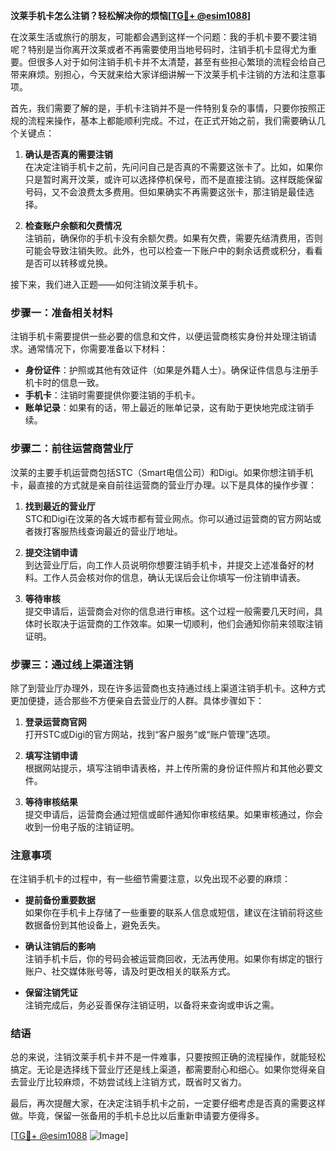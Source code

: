 **汶莱手机卡怎么注销？轻松解决你的烦恼[[TG💪+ @esim1088](https://t.me/s/esim1088)]**

在汶莱生活或旅行的朋友，可能都会遇到这样一个问题：我的手机卡要不要注销呢？特别是当你离开汶莱或者不再需要使用当地号码时，注销手机卡显得尤为重要。但很多人对于如何注销手机卡并不太清楚，甚至有些担心繁琐的流程会给自己带来麻烦。别担心，今天就来给大家详细讲解一下汶莱手机卡注销的方法和注意事项。

首先，我们需要了解的是，手机卡注销并不是一件特别复杂的事情，只要你按照正规的流程来操作，基本上都能顺利完成。不过，在正式开始之前，我们需要确认几个关键点：

1. **确认是否真的需要注销**  
   在决定注销手机卡之前，先问问自己是否真的不需要这张卡了。比如，如果你只是暂时离开汶莱，或许可以选择停机保号，而不是直接注销。这样既能保留号码，又不会浪费太多费用。但如果确实不再需要这张卡，那注销是最佳选择。

2. **检查账户余额和欠费情况**  
   注销前，确保你的手机卡没有余额欠费。如果有欠费，需要先结清费用，否则可能会导致注销失败。此外，也可以检查一下账户中的剩余话费或积分，看看是否可以转移或兑换。

接下来，我们进入正题——如何注销汶莱手机卡。

### 步骤一：准备相关材料

注销手机卡需要提供一些必要的信息和文件，以便运营商核实身份并处理注销请求。通常情况下，你需要准备以下材料：

- **身份证件**：护照或其他有效证件（如果是外籍人士）。确保证件信息与注册手机卡时的信息一致。
- **手机卡**：注销时需要提供你要注销的手机卡。
- **账单记录**：如果有的话，带上最近的账单记录，这有助于更快地完成注销手续。

### 步骤二：前往运营商营业厅

汶莱的主要手机运营商包括STC（Smart电信公司）和Digi。如果你想注销手机卡，最直接的方式就是亲自前往运营商的营业厅办理。以下是具体的操作步骤：

1. **找到最近的营业厅**  
   STC和Digi在汶莱的各大城市都有营业网点。你可以通过运营商的官方网站或者拨打客服热线查询最近的营业厅地址。

2. **提交注销申请**  
   到达营业厅后，向工作人员说明你想要注销手机卡，并提交上述准备好的材料。工作人员会核对你的信息，确认无误后会让你填写一份注销申请表。

3. **等待审核**  
   提交申请后，运营商会对你的信息进行审核。这个过程一般需要几天时间，具体时长取决于运营商的工作效率。如果一切顺利，他们会通知你前来领取注销证明。

### 步骤三：通过线上渠道注销

除了到营业厅办理外，现在许多运营商也支持通过线上渠道注销手机卡。这种方式更加便捷，适合那些不方便亲自去营业厅的人群。具体步骤如下：

1. **登录运营商官网**  
   打开STC或Digi的官方网站，找到“客户服务”或“账户管理”选项。

2. **填写注销申请**  
   根据网站提示，填写注销申请表格，并上传所需的身份证件照片和其他必要文件。

3. **等待审核结果**  
   提交申请后，运营商会通过短信或邮件通知你审核结果。如果审核通过，你会收到一份电子版的注销证明。

### 注意事项

在注销手机卡的过程中，有一些细节需要注意，以免出现不必要的麻烦：

- **提前备份重要数据**  
  如果你在手机卡上存储了一些重要的联系人信息或短信，建议在注销前将这些数据备份到其他设备上，避免丢失。

- **确认注销后的影响**  
  注销手机卡后，你的号码会被运营商回收，无法再使用。如果你有绑定的银行账户、社交媒体账号等，请及时更改相关的联系方式。

- **保留注销凭证**  
  注销完成后，务必妥善保存注销证明，以备将来查询或申诉之需。

### 结语

总的来说，注销汶莱手机卡并不是一件难事，只要按照正确的流程操作，就能轻松搞定。无论是选择线下营业厅还是线上渠道，都需要耐心和细心。如果你觉得亲自去营业厅比较麻烦，不妨尝试线上注销方式，既省时又省力。

最后，再次提醒大家，在决定注销手机卡之前，一定要仔细考虑是否真的需要这样做。毕竟，保留一张备用的手机卡总比以后重新申请要方便得多。

[[TG💪+ @esim1088](https://t.me/s/esim1088) ![Image](https://i.postimg.cc/4NQfJmqS/Snipaste-2025-05-13-00-14-12.png)]